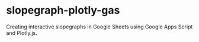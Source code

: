 # slopegraph-plotly-gas
Creating interactive slopegraphs in Google Sheets using Google Apps Script and Plotly.js.
